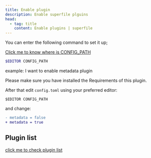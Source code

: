 ```yaml
---
title: Enable plugin
description: Enable superfile plguins
head:
  - tag: title
    content: Enable plugins | superfile
---
```


You can enter the following command to set it up;

[Click me to know where is CONFIG_PATH](/configure/config-file-path#config)

```bash
$EDITOR CONFIG_PATH
```

example:
I want to enable metadata plugin

Please make sure you have installed the Requirements of this plugin.

After that edit `config.toml` using your preferred editor:

```
$EDITOR CONFIG_PATH
```

and change:

```diff
- metadata = false
+ metadata = true
```

## Plugin list

[click me to check plugin list](/list/plugin-list)